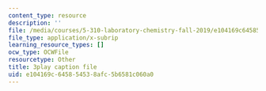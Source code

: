 ```yaml
---
content_type: resource
description: ''
file: /media/courses/5-310-laboratory-chemistry-fall-2019/e104169c645854538afc5b6581c060a0_J23egLCM2tc.vtt
file_type: application/x-subrip
learning_resource_types: []
ocw_type: OCWFile
resourcetype: Other
title: 3play caption file
uid: e104169c-6458-5453-8afc-5b6581c060a0
---
```

